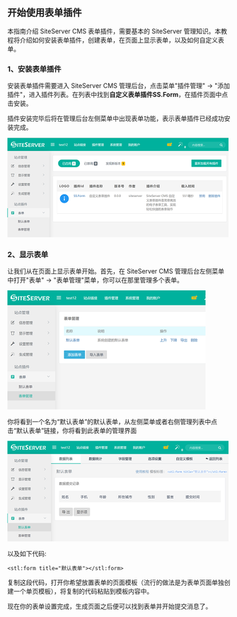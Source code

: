 ## 开始使用表单插件

本指南介绍 SiteServer CMS 表单插件，需要基本的 SiteServer 管理知识。本教程将介绍如何安装表单插件，创建表单，在页面上显示表单，以及如何自定义表单。

### 1、安装表单插件

安装表单插件需要进入 SiteServer CMS 管理后台，点击菜单"插件管理" -> "添加插件"，进入插件列表。在列表中找到**自定义表单插件SS.Form**，在插件页面中点击安装。

插件安装完毕后将在管理后台左侧菜单中出现表单功能，表示表单插件已经成功安装完成。

![](01.png)

### 2、显示表单

让我们从在页面上显示表单开始。首先，在 SiteServer CMS 管理后台左侧菜单中打开"表单" -> "表单管理"菜单，你可以在那里管理多个表单。

![](02.png)

你将看到一个名为“默认表单”的默认表单，从左侧菜单或者右侧管理列表中点击“默认表单”链接，你将看到此表单的管理界面

![x](03.png)

以及如下代码:

```code
<stl:form title="默认表单"></stl:form>
```

复制这段代码，打开你希望放置表单的页面模板（流行的做法是为表单页面单独创建一个单页模板），将复制的代码粘贴到模板内容中。

现在你的表单设置完成，生成页面之后便可以找到表单并开始提交消息了。